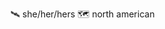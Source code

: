 🛰️ she/her/hers
🗺️ north american

<!---
cxmilion/cxmilion is a ✨ special ✨ repository because its `README.md` (this file) appears on your GitHub profile.
You can click the Preview link to take a look at your changes.
--->
